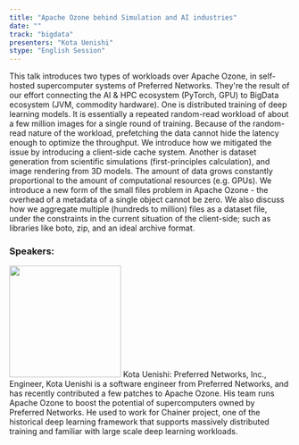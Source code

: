 ```yaml
---
title: "Apache Ozone behind Simulation and AI industries"
date: "" 
track: "bigdata"
presenters: "Kota Uenishi"
stype: "English Session"
---
```

This talk introduces two types of workloads over Apache Ozone, in self-hosted supercomputer systems of Preferred Networks. They're the result of our effort connecting the AI & HPC ecosystem (PyTorch, GPU) to BigData ecosystem (JVM, commodity hardware).
One is distributed training of deep learning models. It is essentially a repeated random-read workload of about a few million images for a single round of training. Because of the random-read nature of the workload, prefetching the data cannot hide the latency enough to optimize the throughput. We introduce how we mitigated the issue by introducing a client-side cache system.
Another is dataset generation from scientific simulations (first-principles calculation), and image rendering from 3D models. The amount of data grows constantly proportional to the amount of computational resources (e.g. GPUs). We introduce a new form of the small files problem in Apache Ozone - the overhead of a metadata of a single object cannot be zero. We also discuss how we aggregate multiple (hundreds to million) files as a dataset file, under the constraints in the current situation of the client-side; such as libraries like boto, zip, and an ideal archive format.
 ### Speakers: 
 <img src="images/speaker/1151.png" width="200" />
 Kota Uenishi: Preferred Networks, Inc., Engineer, Kota Uenishi is a software engineer from Preferred Networks, and has recently contributed a few patches to Apache Ozone. His team runs Apache Ozone to boost the potential of supercomputers owned by Preferred Networks. He used to work for Chainer project, one of the historical deep learning framework that supports massively distributed training and familiar with large scale deep learning workloads.
 